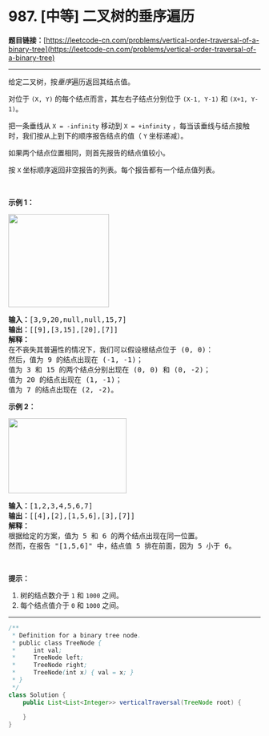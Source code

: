 # 987. [中等] 二叉树的垂序遍历

**题目链接：**[https://leetcode-cn.com/problems/vertical-order-traversal-of-a-binary-tree](https://leetcode-cn.com/problems/vertical-order-traversal-of-a-binary-tree)

---

<div class="content__1Y2H">
 <div class="notranslate">
  <p>给定二叉树，按<em>垂序</em>遍历返回其结点值。</p> 
  <p>对位于&nbsp;<code>(X, Y)</code>&nbsp;的每个结点而言，其左右子结点分别位于&nbsp;<code>(X-1, Y-1)</code>&nbsp;和&nbsp;<code>(X+1, Y-1)</code>。</p> 
  <p>把一条垂线从&nbsp;<code>X = -infinity</code>&nbsp;移动到&nbsp;<code>X = +infinity</code>&nbsp;，每当该垂线与结点接触时，我们按从上到下的顺序报告结点的值（ <code>Y</code>&nbsp;坐标递减）。</p> 
  <p>如果两个结点位置相同，则首先报告的结点值较小。</p> 
  <p>按&nbsp;<code>X</code>&nbsp;坐标顺序返回非空报告的列表。每个报告都有一个结点值列表。</p> 
  <p>&nbsp;</p> 
  <p><strong>示例 1：</strong></p> 
  <p><img style="height: 186px; width: 201px;" src="/aliyun-lc-upload/uploads/2019/02/02/1236_example_1.PNG" alt=""></p> 
  <pre class="language-text"><strong>输入：</strong>[3,9,20,null,null,15,7]
<strong>输出：</strong>[[9],[3,15],[20],[7]]
<strong>解释： </strong>
在不丧失其普遍性的情况下，我们可以假设根结点位于 (0, 0)：
然后，值为 9 的结点出现在 (-1, -1)；
值为 3 和 15 的两个结点分别出现在 (0, 0) 和 (0, -2)；
值为 20 的结点出现在 (1, -1)；
值为 7 的结点出现在 (2, -2)。
</pre> 
  <p><strong>示例 2：</strong></p> 
  <p><strong><img style="height: 150px; width: 236px;" src="/aliyun-lc-upload/uploads/2019/02/23/tree2.png" alt=""></strong></p> 
  <pre class="language-text"><strong>输入：</strong>[1,2,3,4,5,6,7]
<strong>输出：</strong>[[4],[2],[1,5,6],[3],[7]]
<strong>解释：</strong>
根据给定的方案，值为 5 和 6 的两个结点出现在同一位置。
然而，在报告 "[1,5,6]" 中，结点值 5 排在前面，因为 5 小于 6。
</pre> 
  <p>&nbsp;</p> 
  <p><strong>提示：</strong></p> 
  <ol> 
   <li>树的结点数介于 <code>1</code>&nbsp;和&nbsp;<code>1000</code>&nbsp;之间。</li> 
   <li>每个结点值介于&nbsp;<code>0</code>&nbsp;和&nbsp;<code>1000</code>&nbsp;之间。</li> 
  </ol> 
 </div>
</div>

---

```java
/**
 * Definition for a binary tree node.
 * public class TreeNode {
 *     int val;
 *     TreeNode left;
 *     TreeNode right;
 *     TreeNode(int x) { val = x; }
 * }
 */
class Solution {
    public List<List<Integer>> verticalTraversal(TreeNode root) {
        
    }
}
```